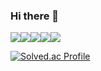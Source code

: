 ### Hi there 👋
<img src="https://img.shields.io/badge/Spring-6DB33F?style=flat&logo=Spring&logoColor=white"/><img src="https://img.shields.io/badge/Spring Boot-6DB33F?style=flat&logo=SpringBoot&logoColor=white"/><img src="https://img.shields.io/badge/Vue.js-4FC08D?style=flat&logo=Vue.js&logoColor=white"/><img src="https://img.shields.io/badge/React-61DAFB?style=flat&logo=React&logoColor=white"/><img src="https://img.shields.io/badge/MySQL-4479A1?style=flat&logo=MySQL&logoColor=white"/>

[![Solved.ac Profile](http://mazassumnida.wtf/api/v2/generate_badge?boj=hashed)](https://solved.ac/hashed/)
<!--
**Oliverslife/Oliverslife** is a ✨ _special_ ✨ repository because its `README.md` (this file) appears on your GitHub profile.

Here are some ideas to get you started:

- 🔭 I’m currently working on ...
- 🌱 I’m currently learning ...
- 👯 I’m looking to collaborate on ...
- 🤔 I’m looking for help with ...
- 💬 Ask me about ...
- 📫 How to reach me: ...
- 😄 Pronouns: ...
- ⚡ Fun fact: ...
-->
